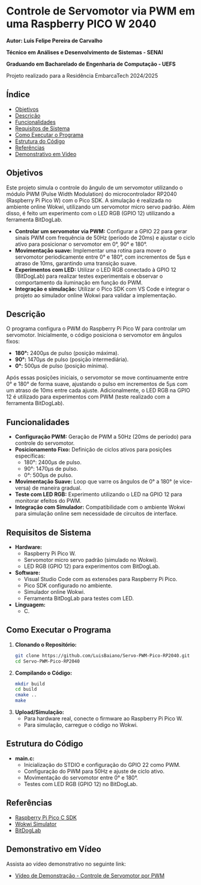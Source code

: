 # Controle de Servomotor via PWM em uma Raspberry PICO W 2040

**Autor: Luis Felipe Pereira de Carvalho**

**Técnico em Análises e Desenvolvimento de Sistemas - SENAI**

**Graduando em Bacharelado de Engenharia de Computação - UEFS**

Projeto realizado para a Residência EmbarcaTech 2024/2025

## Índice

* [Objetivos](#objetivos)
* [Descrição](#descri%C3%A7%C3%A3o)
* [Funcionalidades](#funcionalidades)
* [Requisitos de Sistema](#requisitos-de-sistema)
* [Como Executar o Programa](#como-executar-o-programa)
* [Estrutura do Código](#estrutura-do-c%C3%B3digo)
* [Referências](#refer%C3%AAncias)
* [Demonstrativo em Vídeo](#demonstrativo-em-v%C3%ADdeo)

## Objetivos

Este projeto simula o controle do ângulo de um servomotor utilizando o módulo PWM (Pulse Width Modulation) do microcontrolador RP2040 (Raspberry Pi Pico W) com o Pico SDK. A simulação é realizada no ambiente online Wokwi, utilizando um servomotor micro servo padrão. Além disso, é feito um experimento com o LED RGB (GPIO 12) utilizando a ferramenta BitDogLab.

* **Controlar um servomotor via PWM:** Configurar a GPIO 22 para gerar sinais PWM com frequência de 50Hz (período de 20ms) e ajustar o ciclo ativo para posicionar o servomotor em 0°, 90° e 180°.
* **Movimentação suave:** Implementar uma rotina para mover o servomotor periodicamente entre 0° e 180°, com incrementos de 5μs e atraso de 10ms, garantindo uma transição suave.
* **Experimentos com LED:** Utilizar o LED RGB conectado à GPIO 12 (BitDogLab) para realizar testes experimentais e observar o comportamento da iluminação em função do PWM.
* **Integração e simulação:** Utilizar o Pico SDK com VS Code e integrar o projeto ao simulador online Wokwi para validar a implementação.

## Descrição

O programa configura o PWM do Raspberry Pi Pico W para controlar um servomotor. Inicialmente, o código posiciona o servomotor em ângulos fixos:

* **180°:** 2400μs de pulso (posição máxima).
* **90°:** 1470μs de pulso (posição intermediária).
* **0°:** 500μs de pulso (posição mínima).

Após essas posições iniciais, o servomotor se move continuamente entre 0° e 180° de forma suave, ajustando o pulso em incrementos de 5μs com um atraso de 10ms entre cada ajuste. Adicionalmente, o LED RGB na GPIO 12 é utilizado para experimentos com PWM (teste realizado com a ferramenta BitDogLab).

## Funcionalidades

* **Configuração PWM:** Geração de PWM a 50Hz (20ms de período) para controle do servomotor.
* **Posicionamento Fixo:** Definição de ciclos ativos para posições específicas:
  * 180°: 2400μs de pulso.
  * 90°: 1470μs de pulso.
  * 0°: 500μs de pulso.
* **Movimentação Suave:** Loop que varre os ângulos de 0° a 180° (e vice-versa) de maneira gradual.
* **Teste com LED RGB:** Experimento utilizando o LED na GPIO 12 para monitorar efeitos do PWM.
* **Integração com Simulador:** Compatibilidade com o ambiente Wokwi para simulação online sem necessidade de circuitos de interface.

## Requisitos de Sistema

* **Hardware:**
  * Raspberry Pi Pico W.
  * Servomotor micro servo padrão (simulado no Wokwi).
  * LED RGB (GPIO 12) para experimentos com BitDogLab.
* **Software:**
  * Visual Studio Code com as extensões para Raspberry Pi Pico.
  * Pico SDK configurado no ambiente.
  * Simulador online Wokwi.
  * Ferramenta BitDogLab para testes com LED.
* **Linguagem:**
  * C.

## Como Executar o Programa

1. **Clonando o Repositório:**
   ```bash
   git clone https://github.com/LuisBaiano/Servo-PWM-Pico-RP2040.git
   cd Servo-PWM-Pico-RP2040
   ```
2. **Compilando o Código:**
   ```bash
   mkdir build
   cd build
   cmake ..
   make
   ```
3. **Upload/Simulação:**
   * Para hardware real, conecte o firmware ao Raspberry Pi Pico W.
   * Para simulação, carregue o código no Wokwi.

## Estrutura do Código

* **main.c:**
  * Inicialização do STDIO e configuração do GPIO 22 como PWM.
  * Configuração do PWM para 50Hz e ajuste de ciclo ativo.
  * Movimentação do servomotor entre 0° e 180°.
  * Testes com LED RGB (GPIO 12) no BitDogLab.

## Referências

* [Raspberry Pi Pico C SDK](https://datasheets.raspberrypi.com/pico/raspberry-pi-pico-c-sdk.pdf)
* [Wokwi Simulator](https://wokwi.com/)
* [BitDogLab](https://www.bitdoglab.com/)

## Demonstrativo em Vídeo

Assista ao vídeo demonstrativo no seguinte link:

* [Vídeo de Demonstração - Controle de Servomotor por PWM](https://drive.google.com/file/d/1M_6oiD4DvjBT0KyS0zk2mPkEvSdlDMRy/view?usp=sharing)
